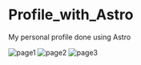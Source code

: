 # Profile_with_Astro
My personal profile done using Astro

![page1](https://github.com/user-attachments/assets/27d7fb2a-ac64-47e0-84fc-c5ea2c37e9a8)
![page2](https://github.com/user-attachments/assets/70e97e32-4859-43fa-b2d8-ce93c13cb350)
![page3](https://github.com/user-attachments/assets/00555dff-aa8f-47f5-9cbf-aaedd4f5ff47)





